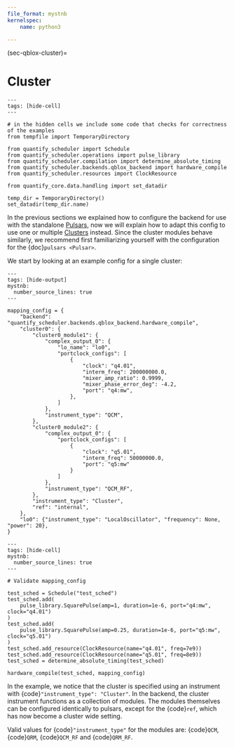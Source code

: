 ```yaml
---
file_format: mystnb
kernelspec:
    name: python3

---
```

(sec-qblox-cluster)=

# Cluster

```{code-cell} ipython3
---
tags: [hide-cell]
---

# in the hidden cells we include some code that checks for correctness of the examples
from tempfile import TemporaryDirectory

from quantify_scheduler import Schedule
from quantify_scheduler.operations import pulse_library
from quantify_scheduler.compilation import determine_absolute_timing
from quantify_scheduler.backends.qblox_backend import hardware_compile
from quantify_scheduler.resources import ClockResource

from quantify_core.data.handling import set_datadir

temp_dir = TemporaryDirectory()
set_datadir(temp_dir.name)
```

In the previous sections we explained how to configure the backend for use with the standalone [Pulsars](https://www.qblox.com/pulsar), now we will explain how to adapt this config
to use one or multiple [Clusters](https://www.qblox.com/cluster) instead.
Since the cluster modules behave similarly, we recommend first familiarizing yourself with the configuration for the {doc}`pulsars <Pulsar>`.

We start by looking at an example config for a single cluster:

```{code-cell} ipython3
---
tags: [hide-output]
mystnb:
  number_source_lines: true
---

mapping_config = {
    "backend": "quantify_scheduler.backends.qblox_backend.hardware_compile",
    "cluster0": {
        "cluster0_module1": {
            "complex_output_0": {
                "lo_name": "lo0",
                "portclock_configs": [
                    {
                        "clock": "q4.01",
                        "interm_freq": 200000000.0,
                        "mixer_amp_ratio": 0.9999,
                        "mixer_phase_error_deg": -4.2,
                        "port": "q4:mw",
                    },
                ]
            },
            "instrument_type": "QCM",
        },
        "cluster0_module2": {
            "complex_output_0": {
                "portclock_configs": [
                    {
                        "clock": "q5.01",
                        "interm_freq": 50000000.0,
                        "port": "q5:mw"
                    }
                ]
            },
            "instrument_type": "QCM_RF",
        },
        "instrument_type": "Cluster",
        "ref": "internal",
    },
    "lo0": {"instrument_type": "LocalOscillator", "frequency": None, "power": 20},
}
```

```{code-cell} ipython3
---
tags: [hide-cell]
mystnb:
  number_source_lines: true
---

# Validate mapping_config

test_sched = Schedule("test_sched")
test_sched.add(
    pulse_library.SquarePulse(amp=1, duration=1e-6, port="q4:mw", clock="q4.01")
)
test_sched.add(
    pulse_library.SquarePulse(amp=0.25, duration=1e-6, port="q5:mw", clock="q5.01")
)
test_sched.add_resource(ClockResource(name="q4.01", freq=7e9))
test_sched.add_resource(ClockResource(name="q5.01", freq=8e9))
test_sched = determine_absolute_timing(test_sched)

hardware_compile(test_sched, mapping_config)
```

In the example, we notice that the cluster is specified using an instrument with {code}`"instrument_type": "Cluster"`. In the backend, the cluster instrument functions as a collection of
modules. The modules themselves can be configured identically to pulsars, except for the {code}`ref`, which has now become a cluster wide setting.

Valid values for {code}`"instrument_type"` for the modules are: {code}`QCM`, {code}`QRM`, {code}`QCM_RF` and {code}`QRM_RF`.
